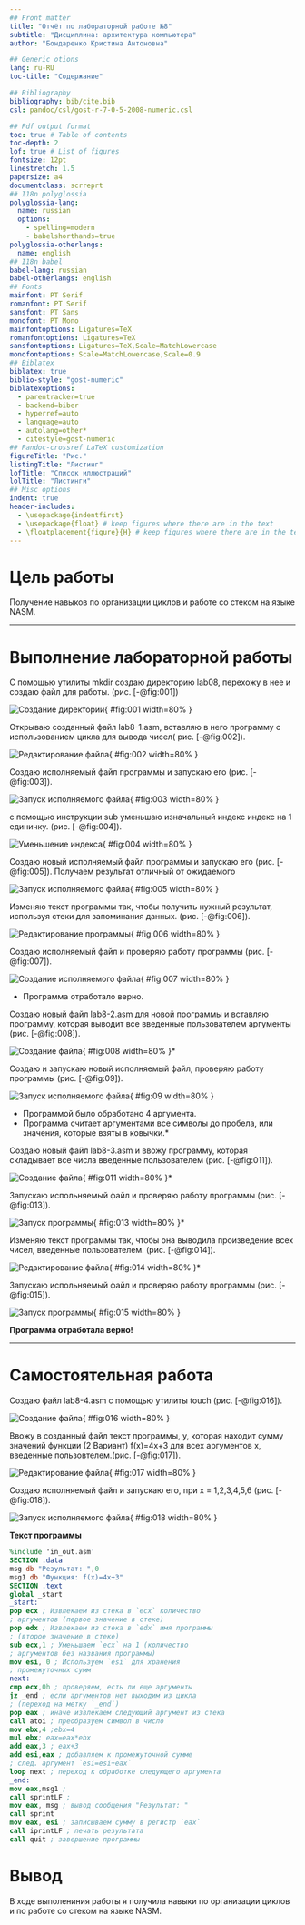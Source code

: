 ```yaml
---
## Front matter
title: "Отчёт по лабораторной работе №8"
subtitle: "Дисциплина: архитектура компьютера"
author: "Бондаренко Кристина Антоновна"

## Generic otions
lang: ru-RU
toc-title: "Содержание"

## Bibliography
bibliography: bib/cite.bib
csl: pandoc/csl/gost-r-7-0-5-2008-numeric.csl

## Pdf output format
toc: true # Table of contents
toc-depth: 2
lof: true # List of figures
fontsize: 12pt
linestretch: 1.5
papersize: a4
documentclass: scrreprt
## I18n polyglossia
polyglossia-lang:
  name: russian
  options:
	- spelling=modern
	- babelshorthands=true
polyglossia-otherlangs:
  name: english
## I18n babel
babel-lang: russian
babel-otherlangs: english
## Fonts
mainfont: PT Serif
romanfont: PT Serif
sansfont: PT Sans
monofont: PT Mono
mainfontoptions: Ligatures=TeX
romanfontoptions: Ligatures=TeX
sansfontoptions: Ligatures=TeX,Scale=MatchLowercase
monofontoptions: Scale=MatchLowercase,Scale=0.9
## Biblatex
biblatex: true
biblio-style: "gost-numeric"
biblatexoptions:
  - parentracker=true
  - backend=biber
  - hyperref=auto
  - language=auto
  - autolang=other*
  - citestyle=gost-numeric
## Pandoc-crossref LaTeX customization
figureTitle: "Рис."
listingTitle: "Листинг"
lofTitle: "Список иллюстраций"
lolTitle: "Листинги"
## Misc options
indent: true
header-includes:
  - \usepackage{indentfirst}
  - \usepackage{float} # keep figures where there are in the text
  - \floatplacement{figure}{H} # keep figures where there are in the text
---
```


# Цель работы

Получение навыков по организации циклов и работе со стеком на языке NASM.

***

# Выполнение лабораторной работы

С помощью утилиты mkdir создаю директорию lab08, перехожу в нее и создаю файл для работы. (рис. [-@fig:001])

![Создание директории](image/1.png){ #fig:001 width=80% }

Открываю созданный файл lab8-1.asm, вставляю в него программу с использованием цикла для вывода чисел( рис. [-@fig:002]).

![Редактирование файла](image/2.png){ #fig:002 width=80% }

Создаю исполняемый файл программы и запускаю его (рис. [-@fig:003]).  

![Запуск исполняемого файла](image/3.png){ #fig:003 width=80% }

с помощью инструкции sub уменьшаю изначальный индекс индекс на 1 единичку. (рис. [-@fig:004]). 

![Уменьшение индекса](image/4.png){ #fig:004 width=80% }

Создаю новый исполняемый файл программы и запускаю его (рис. [-@fig:005]).  Получаем результат отличный от ожидаемого

![Запуск исполняемого файла](image/5.png){ #fig:005 width=80% }

Изменяю текст программы так, чтобы получить нужный результат, используя стеки для запоминания данных.  (рис. [-@fig:006]).

![Редактирование программы](image/6.png){ #fig:006 width=80% }

 Создаю исполняемый файл и проверяю работу программы (рис. [-@fig:007]). 

![Создание исполняемого файла](image/7.png){ #fig:007 width=80% }

- Программа отработало верно. 

Создаю новый файл lab8-2.asm для новой программы и вставляю программу, которая выводит все введенные пользователем аргументы (рис. [-@fig:008]).

![Создание файла](image/8.png){ #fig:008 width=80% }*

Создаю и запускаю новый исполняемый файл, проверяю работу программы (рис. [-@fig:09]). 

![Запуск исполняемого файла](image/9.png){ #fig:09 width=80% }

- Программой было обработано 4 аргумента.
- Программа считает аргументами все символы до пробела, или значения, которые взяты в ковычки.*

Создаю новый файл lab8-3.asm и ввожу программу, которая складывает все числа введенные пользователем  (рис. [-@fig:011]).

![Создание файла](image/10.png){ #fig:011 width=80% }*

Запускаю испольняемый файл и проверяю работу программы (рис. [-@fig:013]).

![Запуск программы](image/11.png){ #fig:013 width=80% }*

Изменяю текст программы так, чтобы она выводила произведение всех чисел, введенные пользователем. (рис. [-@fig:014]).

![Редактирование файла](image/12.png){ #fig:014 width=80% }*

Запускаю испольняемый файл и проверяю работу программы (рис. [-@fig:015]).

![Запуск программы](image/13.png){ #fig:015 width=80% }

**Программа отработала верно!**

***

# Самостоятельная работа

Создаю файл lab8-4.asm с помощью утилиты touch (рис. [-@fig:016]).

![Создание файла](image/14.png){ #fig:016 width=80% }

Ввожу в созданный файл текст программы, у, которая находит сумму значений функции (2 Вариант) f(x)=4x+3 для всех аргументов x, введенные пользовтелем.(рис. [-@fig:017]).

![Редактирование файла](image/15.png){ #fig:017 width=80% }

Создаю исполняемый файл и запускаю его, при x = 1,2,3,4,5,6 (рис. [-@fig:018]).

![Запуск исполняемого файла](image/16.png){ #fig:018 width=80% }

**Текст программы**

```NASM
%include 'in_out.asm'
SECTION .data
msg db "Результат: ",0
msg1 db "Функция: f(x)=4x+3"
SECTION .text
global _start
_start:
pop ecx ; Извлекаем из стека в `ecx` количество
; аргументов (первое значение в стеке)
pop edx ; Извлекаем из стека в `edx` имя программы
; (второе значение в стеке)
sub ecx,1 ; Уменьшаем `ecx` на 1 (количество
; аргументов без названия программы)
mov esi, 0 ; Используем `esi` для хранения
; промежуточных сумм
next:
cmp ecx,0h ; проверяем, есть ли еще аргументы
jz _end ; если аргументов нет выходим из цикла
; (переход на метку `_end`)
pop eax ; иначе извлекаем следующий аргумент из стека
call atoi ; преобразуем символ в число
mov ebx,4 ;ebx=4
mul ebx; eax=eax*ebx
add eax,3 ; eax+3
add esi,eax ; добавляем к промежуточной сумме
; след. аргумент `esi=esi+eax`
loop next ; переход к обработке следующего аргумента
_end:
mov eax,msg1 ;
call sprintLF ;
mov eax, msg ; вывод сообщения "Результат: "
call sprint
mov eax, esi ; записываем сумму в регистр `eax`
call iprintLF ; печать результата
call quit ; завершение программы


```

# Вывод

В ходе выполениния работы я получила навыки по организации циклов и по работе со стеком на языке NASM.